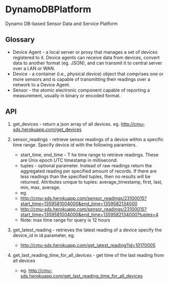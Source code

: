 DynamoDBPlatform
================

Dynamo DB-based Sensor Data and Service Platform

## Glossary ##
* Device Agent -  a local server or proxy that manages a set of devices registered to it. Device agents can receive data from devices, convert data to another format (eg. JSON), and can transmit it to central server over a LAN or WAN.
* Device -  a container (i.e., physical device) object that comprises one or more sensors and is capable of transmitting their readings over a network to a Device Agent.
* Sensor - the atomic electronic component capable of reporting a measurement, usually in binary or encoded format.

## API ##
1. get_devices - return a json array of all devices.
    eg. http://cmu-sds.herokuapp.com/get_devices

2. sensor_readings - retrieve sensor readings of a device within a specific time range. Specify device id with the following paramters.
    - start_time, end_time - T he time range to retrieve readings. These are Unix epoch UTC timestamp in millisecond.
    - tuples - optional parameter. Instead of raw readings return the aggregated reading per specified amount of records. If there are less readings than the specified tuples, then no results will be returned. Attributes unique to tuples: average_timestamp, first, last, min, max, average.
    - eg.
    - http://cmu-sds.herokuapp.com/sensor_readings/23100015?start_time=1359581004000&end_time=1359582134000
    - http://cmu-sds.herokuapp.com/sensor_readings/23100015?start_time=1359581004000&end_time=1359582134000?tuples=4
    - Note: max time range for query is 12 hours

3. get_latest_reading - retrieves the latest reading of a device
   specify the device_id in id parameter, eg.
   - http://cmu-sds.herokuapp.com/get_latest_reading?id=10170005

4. get_last_reading_time_for_all_devices - get time of the last reading from all devices
   - eg. http://cmu-sds.herokuapp.com/get_last_reading_time_for_all_devices


